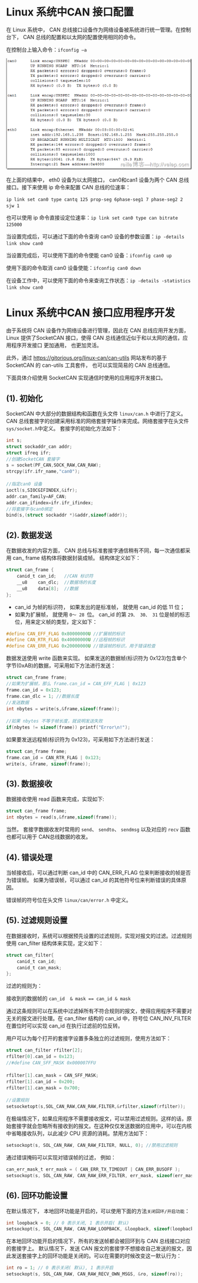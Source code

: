 # Linux 系统中CAN 接口配置
在 Linux 系统中， CAN 总线接口设备作为网络设备被系统进行统一管理。在控制台下， CAN 总线的配置和以太网的配置使用相同的命令。

在控制台上输入命令：`ifconfig –a`

![](image/image_thumb10.png)

在上面的结果中， eth0 设备为以太网接口， can0和can1 设备为两个 CAN 总线接口。接下来使用 ip 命令来配置 CAN 总线的位速率：

`ip link set can0 type cantq 125 prop-seg 6phase-seg1 7 phase-seg2 2 sjw 1`

也可以使用 ip 命令直接设定位速率：`ip link set can0 type can bitrate 125000`

当设置完成后，可以通过下面的命令查询 can0 设备的参数设置：`ip -details link show can0`

当设置完成后，可以使用下面的命令使能 can0 设备：`ifconfig can0 up`

使用下面的命令取消 can0 设备使能：`ifconfig can0 down`

在设备工作中，可以使用下面的命令来查询工作状态：`ip -details -statistics link show can0`

# Linux 系统中CAN 接口应用程序开发

由于系统将 CAN 设备作为网络设备进行管理，因此在 CAN 总线应用开发方面， Linux 提供了SocketCAN 接口，使得 CAN 总线通信近似于和以太网的通信，应用程序开发接口 更加通用， 也更加灵活。

此外，通过 https://gitorious.org/linux-can/can-utils 网站发布的基于 SocketCAN 的 can-utils 工具套件， 也可以实现简易的 CAN 总线通信。

下面具体介绍使用 SocketCAN 实现通信时使用的应用程序开发接口。

## (1). 初始化

SocketCAN 中大部分的数据结构和函数在头文件 `linux/can.h` 中进行了定义。 CAN 总线套接字的创建采用标准的网络套接字操作来完成。网络套接字在头文件`sys/socket.h`中定义。 套接字的初始化方法如下：

```c
int s;
struct sockaddr_can addr;
struct ifreq ifr;
//创建SocketCAN 套接字
s = socket(PF_CAN,SOCK_RAW,CAN_RAW);
strcpy(ifr.ifr_name,"can0");

//指定can0 设备
ioctl(s,SIOCGIFINDEX,&ifr);
addr.can_family=AF_CAN;
addr.can_ifindex=ifr.ifr_ifindex;
//将套接字与can0绑定
bind(s,(struct sockaddr *)&addr,sizeof(addr));
```

## (2). 数据发送

在数据收发的内容方面， CAN 总线与标准套接字通信稍有不同，每一次通信都采用 can_ frame 结构体将数据封装成帧。 结构体定义如下：

```c
struct can_frame {
	canid_t can_id;   //CAN 标识符
	__u8    can_dlc;  //数据场的长度
	__u8    data[8];  //数据
};
```

* can_id 为帧的标识符， 如果发出的是标准帧， 就使用 can_id 的低 11 位；
*  如果为扩展帧， 就使用 `0～ 28 `位。 can_id 的第 `29、 30、 31` 位是帧的标志位，用来定义帧的类型，定义如下：

```c
#define CAN_EFF_FLAG 0x80000000U //扩展帧的标识
#define CAN_RTR_FLAG 0x40000000U //远程帧的标识
#define CAN_ERR_FLAG 0x20000000U //错误帧的标识，用于错误检查
```

数据发送使用 write 函数来实现。 如果发送的数据帧(标识符为 0x123)包含单个字节(0xAB)的数据，可采用如下方法进行发送：

```c
struct can_frame frame;
//如果为扩展帧，那么 frame.can_id = CAN_EFF_FLAG | 0x123
frame.can_id = 0x123;
frame.can_dlc = 1; //数据长度
//发送数据
int nbytes = write(s,&frame,sizeof(frame));

//如果 nbytes 不等于帧长度，就说明发送失败
if(nbytes != sizeof(frame)) printf("Error\n!");
```

如果要发送远程帧(标识符为 0x123)，可采用如下方法进行发送：

```c
struct can_frame frame;
frame.can_id = CAN_RTR_FLAG | 0x123;
write(s, &frame, sizeof(frame));
```

## (3). 数据接收

数据接收使用 read 函数来完成，实现如下:

```c
struct can_frame frame;
int nbytes = read(s,&frame,sizeof(frame));
```
当然， 套接字数据收发时常用的 `send`、 `sendto`、 `sendmsg` 以及对应的 `recv` 函数也都可以用于 CAN总线数据的收发。

## (4). 错误处理
当帧接收后，可以通过判断 can_id 中的 CAN_ERR_FLAG 位来判断接收的帧是否为错误帧。 如果为错误帧，可以通过 can_id 的其他符号位来判断错误的具体原因。

错误帧的符号位在头文件 `linux/can/error.h` 中定义。

## (5). 过滤规则设置

在数据接收时，系统可以根据预先设置的过滤规则，实现对报文的过滤。过滤规则使用 can_filter 结构体来实现，定义如下：

```c
struct can_filter{
	canid_t can_id;
	canid_t can_mask;
};
```

过滤的规则为：

接收到的数据帧的 `can_id  & mask == can_id & mask`

通过这条规则可以在系统中过滤掉所有不符合规则的报文，使得应用程序不需要对无关的报文进行处理。在 can_filter 结构的 can_id 中，符号位 CAN_INV_FILTER 在置位时可以实现 can_id 在执行过滤前的位反转。

用户可以为每个打开的套接字设置多条独立的过滤规则，使用方法如下：

```c
struct can_filter rfilter[2];
rfilter[0].can_id = 0x123;
//#define CAN_SFF_MASK 0x000007FFU

rfilter[1].can_mask = CAN_SFF_MASK;
rfilter[1].can_id = 0x200;
rfilter[1].can_mask = 0x700;

//设置规则
setsocketopt(s,SOL_CAN_RAW,CAN_RAW,FILTER,&rfilter,sizeof(rfilter));
```

在极端情况下，如果应用程序不需要接收报文，可以禁用过滤规则。这样的话，原始套接字就会忽略所有接收到的报文。在这种仅仅发送数据的应用中，可以在内核中省略接收队列，以此减少 CPU 资源的消耗。禁用方法如下：

```c
setsockopt(s, SOL_CAN_RAW, CAN_RAW_FILTER, NULL, 0); //禁用过滤规则
```

通过错误掩码可以实现对错误帧的过滤， 例如：

```c
can_err_mask_t err_mask = ( CAN_ERR_TX_TIMEOUT | CAN_ERR_BUSOFF );
setsockopt(s, SOL_CAN_RAW, CAN_RAW_ERR_FILTER, err_mask, sizeof(err_mask));
```

## (6). 回环功能设置

在默认情况下， 本地回环功能是开启的，可以使用下面的方法`关闭回环/开启功能`：

```c
int loopback = 0; // 0 表示关闭, 1 表示开启( 默认)
setsockopt(s, SOL_CAN_RAW, CAN_RAW_LOOPBACK, &loopback, sizeof(loopback));
```

在本地回环功能开启的情况下，所有的发送帧都会被回环到与 CAN 总线接口对应的套接字上。 默认情况下，发送 CAN 报文的套接字不想接收自己发送的报文，因此发送套接字上的回环功能是关闭的。可以在需要的时候改变这一默认行为：

```c
int ro = 1; // 0 表示关闭( 默认), 1 表示开启
setsockopt(s, SOL_CAN_RAW, CAN_RAW_RECV_OWN_MSGS, &ro, sizeof(ro));
```